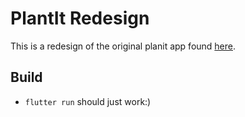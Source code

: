 # PlantIt Redesign

This is a redesign of the original planit app found [here](https://github.com/SanferD/planit/tree/main).

## Build

* `flutter run` should just work:)
